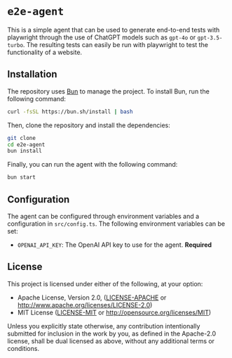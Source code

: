 # `e2e-agent`
This is a simple agent that can be used to generate end-to-end tests with playwright through the use of ChatGPT models such as `gpt-4o` or `gpt-3.5-turbo`.
The resulting tests can easily be run with playwright to test the functionality of a website.

## Installation
The repository uses [Bun](https://bun.sh) to manage the project.
To install Bun, run the following command:
```bash
curl -fsSL https://bun.sh/install | bash
```
Then, clone the repository and install the dependencies:
```bash
git clone
cd e2e-agent
bun install
```
Finally, you can run the agent with the following command:
```bash
bun start
```

## Configuration
The agent can be configured through environment variables and a configuration in `src/config.ts`.
The following environment variables can be set:
- `OPENAI_API_KEY`: The OpenAI API key to use for the agent. **Required**

## License
This project is licensed under either of the following, at your option:
- Apache License, Version 2.0, ([LICENSE-APACHE](LICENSE-APACHE) or http://www.apache.org/licenses/LICENSE-2.0)
- MIT License ([LICENSE-MIT](LICENSE-MIT) or http://opensource.org/licenses/MIT)

Unless you explicitly state otherwise, any contribution intentionally submitted for inclusion in the work by you,
as defined in the Apache-2.0 license, shall be dual licensed as above, without any additional terms or conditions.
